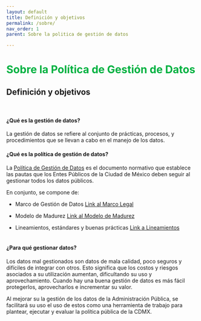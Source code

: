 ```yaml
---
layout: default
title: Definición y objetivos
permalink: /sobre/
nav_order: 1
parent: Sobre la politica de gestión de datos

---
```


<h1 style="color:#00b140">Sobre la Política de Gestión de Datos</h1>

<h2>Definición y objetivos</h2>
<br>
<h4><b>¿Qué es la gestión de datos?</b></h4>
La gestión de datos se refiere al conjunto de prácticas, procesos, y procedimientos que se llevan a cabo en el manejo de los datos.
<br>

<h4><b>¿Qué es la política de gestión de datos?</b></h4>

La <a href="https://viriesc.github.io/micrositio_adip/loid/">Política de Gestión de Datos</a> es el documento normativo que establece las pautas que los Entes Públicos  de la Ciudad de México deben seguir al gestionar todos los datos públicos. 


En conjunto, se compone de:


- Marco de Gestión de Datos  <a href="https://viriesc.github.io/micrositio_adip/post/Intro_01/v.modelo.html"> Link al Marco Legal</a>

- Modelo de Madurez <a href="https://viriesc.github.io/micrositio_adip/post/Intro_01/vi.modelo.html">Link al Modelo de Madurez</a>

- Lineamientos, estándares y buenas prácticas <a href="https://viriesc.github.io/micrositio_adip/marco_legal">Link a Lineamientos</a>
<br><br>

<h4><b>¿Para qué gestionar datos?</b></h4>
 
Los datos mal gestionados son datos de mala calidad, poco seguros y difíciles de integrar con otros. Esto significa que los costos y riesgos asociados a su utilización aumentan, dificultando su uso y aprovechamiento. Cuando hay una buena gestión de datos es más fácil protegerlos, aprovecharlos e incrementar su valor. 

Al mejorar su la gestión de los datos de la Administración Pública, se facilitará su uso el uso de estos como una herramienta de trabajo para plantear, ejecutar y evaluar la política pública de la CDMX. 
